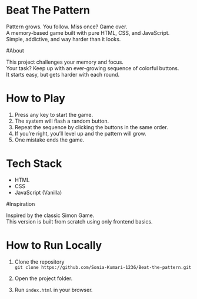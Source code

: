 # Beat The Pattern

Pattern grows. You follow. Miss once? Game over.  
A memory-based game built with pure HTML, CSS, and JavaScript.  
Simple, addictive, and way harder than it looks.


#About

This project challenges your memory and focus.  
Your task? Keep up with an ever-growing sequence of colorful buttons.  
It starts easy, but gets harder with each round.


# How to Play

1. Press any key to start the game.
2. The system will flash a random button.
3. Repeat the sequence by clicking the buttons in the same order.
4. If you’re right, you’ll level up and the pattern will grow.
5. One mistake ends the game.

# Tech Stack

- HTML  
- CSS  
- JavaScript (Vanilla)


#Inspiration

Inspired by the classic Simon Game.  
This version is built from scratch using only frontend basics.


# How to Run Locally

1. Clone the repository  
   `git clone https://github.com/Sonia-Kumari-1236/Beat-the-pattern.git`

2. Open the project folder.

3. Run `index.html` in your browser.
